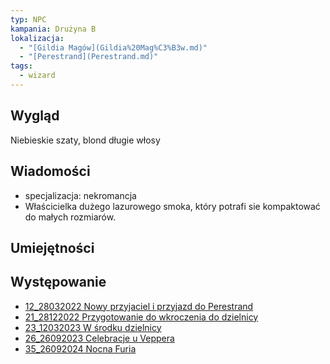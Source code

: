```yaml
---
typ: NPC
kampania: Drużyna B
lokalizacja:
  - "[Gildia Magów](Gildia%20Mag%C3%B3w.md)"
  - "[Perestrand](Perestrand.md)"
tags:
  - wizard
---
```


## Wygląd
Niebieskie szaty, blond długie włosy
## Wiadomości
- specjalizacja: nekromancja
- Właścicielka dużego lazurowego smoka, który potrafi sie kompaktować do małych rozmiarów.

## Umiejętności

## Występowanie
- [12_28032022 Nowy przyjaciel i przyjazd do Perestrand](../sesje/12_28032022%20Nowy%20przyjaciel%20i%20przyjazd%20do%20Perestrand.md)
- [21_28122022 Przygotowanie do wkroczenia do dzielnicy](../sesje/21_28122022%20Przygotowanie%20do%20wkroczenia%20do%20dzielnicy.md)
- [23_12032023 W środku dzielnicy](../sesje/23_12032023%20W%20%C5%9Brodku%20dzielnicy.md)
- [26_26092023 Celebracje u Veppera](../sesje/26_26092023%20Celebracje%20u%20Veppera.md)
- [35_26092024 Nocna Furia](../sesje/35_26092024%20Nocna%20Furia.md)





